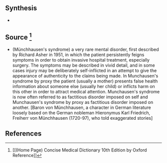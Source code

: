## Synthesis
- 
## Source [^1]
- (Münchhausen's syndrome) a very rare mental disorder, first described by Richard Asher in 1951, in which the patient persistently feigns symptoms in order to obtain invasive hospital treatment, especially surgery. The symptoms may be described in vivid detail, and in some cases injury may be deliberately self-inflicted in an attempt to give the appearance of authenticity to the claims being made. In Munchausen's syndrome by proxy the patient (usually a mother) presents false health information about someone else (usually her child) or inflicts harm on this other in order to attract medical attention. Munchausen's syndrome is now often referred to as factitious disorder imposed on self and Munchausen's syndrome by proxy as factitious disorder imposed on another. \[Baron von Münchhausen, a character in German literature loosely based on the German nobleman Hieronymus Karl Friedrich, Freiherr von Münchhausen (1720-97), who told exaggerated stories]
## References

[^1]: [[(Home Page) Concise Medical Dictionary 10th Edition by Oxford Reference]]
